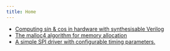 ```yaml
---
title: Home
---
```


* [Computing sin & cos in hardware with synthesisable Verilog](/pages/cordic.html)
* [The malloc4 algorithm for memory allocation](/pages/malloc4.html)
* [A simple SPI driver with configurable timing parameters.](/pages/spi.html)
